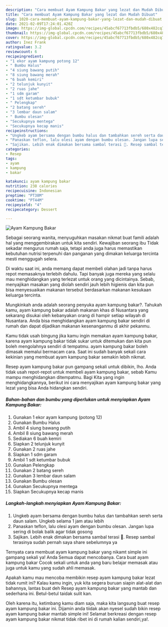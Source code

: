 ```yaml
---
description: "Cara membuat Ayam Kampung Bakar yang lezat dan Mudah Dibuat"
title: "Cara membuat Ayam Kampung Bakar yang lezat dan Mudah Dibuat"
slug: 1020-cara-membuat-ayam-kampung-bakar-yang-lezat-dan-mudah-dibuat
date: 2021-02-09T17:24:01.420Z
image: https://img-global.cpcdn.com/recipes/45abcf67713fbdb5/680x482cq70/ayam-kampung-bakar-foto-resep-utama.jpg
thumbnail: https://img-global.cpcdn.com/recipes/45abcf67713fbdb5/680x482cq70/ayam-kampung-bakar-foto-resep-utama.jpg
cover: https://img-global.cpcdn.com/recipes/45abcf67713fbdb5/680x482cq70/ayam-kampung-bakar-foto-resep-utama.jpg
author: Inez Frank
ratingvalue: 3.2
reviewcount: 6
recipeingredient:
- "1 ekor ayam kampung potong 12"
- " Bumbu Halus"
- "4 siung bawang putih"
- "8 siung bawang merah"
- "6 buah kemiri"
- "2 telunjuk kunyit"
- "2 ruas jahe"
- "1 sdm garam"
- "1 sdt ketumbar bubuk"
- " Pelengkap"
- "2 batang sereh"
- "3 lembar daun salam"
- " Bumbu olesan"
- "Secukupnya mentega"
- "Secukupnya kecap manis"
recipeinstructions:
- "Ungkeb ayam bersama dengan bumbu halus dan tambahkan sereh serta daun salam. Ungkeb selama 1 jam atau lebih"
- "Panaskan teflon, lalu olesi ayam dengan bumbu olesan. Jangan lupa sering di bolak balik agar tidak gosong"
- "Sajikan. Lebih enak dimakan bersama sambal terasi 🙂. Resep sambal terasinya sudah pernah saya share sebelumnya ya"
categories:
- Resep
tags:
- ayam
- kampung
- bakar

katakunci: ayam kampung bakar 
nutrition: 238 calories
recipecuisine: Indonesian
preptime: "PT38M"
cooktime: "PT44M"
recipeyield: "4"
recipecategory: Dessert

---
```



![Ayam Kampung Bakar](https://img-global.cpcdn.com/recipes/45abcf67713fbdb5/680x482cq70/ayam-kampung-bakar-foto-resep-utama.jpg)

Sebagai seorang wanita, menyuguhkan masakan nikmat buat famili adalah hal yang menggembirakan untuk kita sendiri. Kewajiban seorang ibu Tidak sekadar mengurus rumah saja, tetapi anda juga harus memastikan kebutuhan nutrisi terpenuhi dan panganan yang dimakan keluarga tercinta mesti menggugah selera.

Di waktu  saat ini, anda memang dapat membeli olahan jadi tanpa harus repot memasaknya terlebih dahulu. Tapi banyak juga mereka yang selalu mau menghidangkan yang terlezat untuk orang yang dicintainya. Sebab, menyajikan masakan yang diolah sendiri jauh lebih higienis dan kita pun bisa menyesuaikan makanan tersebut berdasarkan makanan kesukaan keluarga tercinta. 



Mungkinkah anda adalah seorang penyuka ayam kampung bakar?. Tahukah kamu, ayam kampung bakar adalah makanan khas di Nusantara yang sekarang disukai oleh kebanyakan orang di hampir setiap wilayah di Nusantara. Anda bisa menghidangkan ayam kampung bakar sendiri di rumah dan dapat dijadikan makanan kesenanganmu di akhir pekanmu.

Kamu tidak usah bingung jika kamu ingin memakan ayam kampung bakar, karena ayam kampung bakar tidak sukar untuk ditemukan dan kita pun boleh mengolahnya sendiri di tempatmu. ayam kampung bakar boleh dimasak memalui bermacam cara. Saat ini sudah banyak sekali cara kekinian yang membuat ayam kampung bakar semakin lebih nikmat.

Resep ayam kampung bakar pun gampang sekali untuk dibikin, lho. Anda tidak usah repot-repot untuk membeli ayam kampung bakar, sebab Kamu mampu menghidangkan ditempatmu. Bagi Kita yang ingin menghidangkannya, berikut ini cara menyajikan ayam kampung bakar yang lezat yang bisa Anda hidangkan sendiri.

<!--inarticleads1-->

##### Bahan-bahan dan bumbu yang diperlukan untuk menyiapkan Ayam Kampung Bakar:

1. Gunakan 1 ekor ayam kampung (potong 12)
1. Gunakan  Bumbu Halus
1. Ambil 4 siung bawang putih
1. Ambil 8 siung bawang merah
1. Sediakan 6 buah kemiri
1. Siapkan 2 telunjuk kunyit
1. Gunakan 2 ruas jahe
1. Siapkan 1 sdm garam
1. Ambil 1 sdt ketumbar bubuk
1. Gunakan  Pelengkap
1. Gunakan 2 batang sereh
1. Gunakan 3 lembar daun salam
1. Gunakan  Bumbu olesan
1. Gunakan Secukupnya mentega
1. Siapkan Secukupnya kecap manis




<!--inarticleads2-->

##### Langkah-langkah menyiapkan Ayam Kampung Bakar:

1. Ungkeb ayam bersama dengan bumbu halus dan tambahkan sereh serta daun salam. Ungkeb selama 1 jam atau lebih
1. Panaskan teflon, lalu olesi ayam dengan bumbu olesan. Jangan lupa sering di bolak balik agar tidak gosong
1. Sajikan. Lebih enak dimakan bersama sambal terasi 🙂. Resep sambal terasinya sudah pernah saya share sebelumnya ya




Ternyata cara membuat ayam kampung bakar yang nikamt simple ini gampang sekali ya! Anda Semua dapat mencobanya. Cara buat ayam kampung bakar Cocok sekali untuk anda yang baru belajar memasak atau juga untuk kamu yang sudah ahli memasak.

Apakah kamu mau mencoba membikin resep ayam kampung bakar lezat tidak rumit ini? Kalau kamu ingin, yuk kita segera buruan siapin alat-alat dan bahannya, lantas buat deh Resep ayam kampung bakar yang mantab dan sederhana ini. Betul-betul taidak sulit kan. 

Oleh karena itu, ketimbang kamu diam saja, maka kita langsung buat resep ayam kampung bakar ini. Dijamin anda tiidak akan nyesel sudah bikin resep ayam kampung bakar mantab simple ini! Selamat berkreasi dengan resep ayam kampung bakar nikmat tidak ribet ini di rumah kalian sendiri,ya!.

